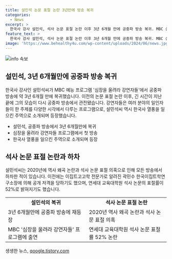 ```yaml
---
title: 설민석 논문 표절 논란 3년만에 방송 복귀
categories:
  - News
excerpt: >
  한국사 강사 설민석, 석사 논문 표절 논란 이후 3년 6개월 만에 공중파 방송 복귀. MBC 심장을 울려라 강연자들에서 복귀한 설민석, 강연에서 긴장한 모습을 보였으며, 조명 받는 강연으로 이목 집중. 2020년 표절 인정 후 방송 하차한 그가 이번에는 초록 등처럼 스쳐가는 어린이 팬들과의 만남을 예고. 전체 강연은 19일 방영 예정. 초기 인사와 뜸을 든 후 발언으로 눈길을 끈 그의 모습이 관심을 끌고 있다.
feature_text: >
  한국사 강사 설민석, 석사 논문 표절 논란 이후 3년 6개월 만에 공중파 방송 복귀. MBC 심장을 울려라 강연자들에서 복귀한 설민석, 강연에서 긴장한 모습을 보였으며, 조명 받는 강연으로 이목 집중. 2020년 표절 인정 후 방송 하차한 그가 이번에는 초록 등처럼 스쳐가는 어린이 팬들과의 만남을 예고. 전체 강연은 19일 방영 예정. 초기 인사와 뜸을 든 후 발언으로 눈길을 끈 그의 모습이 관심을 끌고 있다.
image: 'https://www.behealthy4u.com/wp-content/uploads/2024/06/news.jpg'
---
```


<p><img src="https://www.behealthy4u.com/wp-content/uploads/2024/06/news.jpg" alt="info 속보" /></p>

<h2 data-ke-size="size26">설민석, 3년 6개월만에 공중파 방송 복귀</h2>

<p>한국사 강사인 설민석씨가 MBC 예능 프로그램 '심장을 울려라 강연자들'에서 공중파 방송에 약 3년 6개월 만에 복귀했습니다. 이전의 논문 표절 논란 이후, 긴 시간이 지난 끝에 그의 모습이 다시 공중파 방송에서 관전됐습니다. 강연자들은 여러 분야의 일인자들이 한 주제를 다양한 시각에서 다루는 프로그램으로, 설민석씨 역시 한국사 열풍을 일으킨 주역으로 소개되며 등장했습니다.</p>

<ul>
<li>설민석, 공중파 방송에서 3년 6개월만에 복귀</li>
<li>심장을 울려라 강연자들 프로그램에서 첫 방송</li>
<li>한국사 열풍을 일으킨 주역으로 소개되며 등장</li>
</ul>

<p data-ke-size="size16"></p>

<h2 data-ke-size="size26">석사 논문 표절 논란과 하차</h2>

<p>설민석씨는 2020년에 역사 왜곡 논란과 석사 논문 표절 의혹으로 인해 모든 방송에서 하차한 적이 있습니다. 이전에는 이집트고고학 전문가로 알려진 곽민수 한국이집트학연구소장에 의해 공개 저격을 당하기도 했으며, 연세대 교육대학원 석사 논문의 표절률이 52%로 밝혀지기도 했습니다.</p>

<table>
<tr>
<td style="text-align: center; height: 17px;"><b>설민석의 복귀</b></td>
<td style="text-align: center; height: 17px;"><b>석사 논문 표절 논란</b></td>
</tr>
<tr>
<td style="text-align: left;">3년 6개월만에 공중파 방송에 재등장</td>
<td style="text-align: left;">2020년 역사 왜곡 논란과 석사 논문 표절 의혹</td>
</tr>
<tr>
<td style="text-align: left;">MBC '심장을 울려라 강연자들' 프로그램에 출연</td>
<td style="text-align: left;">연세대 교육대학원 석사 논문 표절률 52% 논란</td>
</tr>
</table>

<p data-ke-size="size16"> </p>
생생한 뉴스, <a href="https://qoogle.tistory.com" rel="dofollow">qoogle.tistory.com</a>


